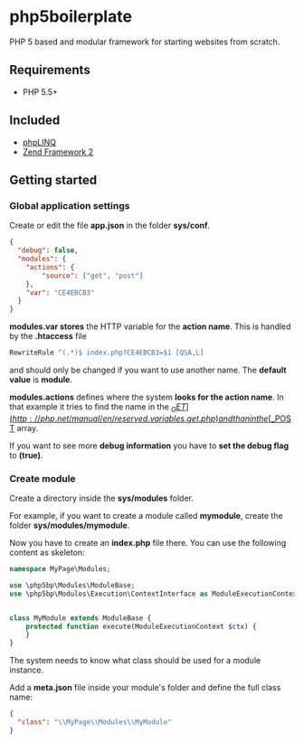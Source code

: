 # php5boilerplate

PHP 5 based and modular framework for starting websites from scratch.

## Requirements

* PHP 5.5+

## Included

* [phpLINQ](https://github.com/mkloubert/phpLINQ)
* [Zend Framework 2](http://framework.zend.com/)

## Getting started

### Global application settings

Create or edit the file **app.json** in the folder **sys/conf**.

```json
{
  "debug": false,
  "modules": {
    "actions": {
        "source": ["get", "post"]
    },
    "var": "CE4EBCB3"
  }
}
```

**modules.var stores** the HTTP variable for the **action name**. This is handled by the **.htaccess** file

```apache
RewriteRule ^(.*)$ index.php?CE4EBCB3=$1 [QSA,L]
```

and should only be changed if you want to use another name. The **default value** is **module**.

**modules.actions** defines where the system **looks for the action name**. In that example it tries to find the name in the [$_GET](http://php.net/manual/en/reserved.variables.get.php) and than in the [$_POST](http://php.net/manual/en/reserved.variables.post.php) array.

If you want to see more **debug information** you have to **set the debug flag** to **(true)**.

### Create module

Create a directory inside the **sys/modules** folder.

For example, if you want to create a module called **mymodule**, create the folder **sys/modules/mymodule**.

Now you have to create an **index.php** file there. You can use the following content as skeleton:

```php
namespace MyPage\Modules;

use \php5bp\Modules\ModuleBase;
use \php5bp\Modules\Execution\ContextInterface as ModuleExecutionContext;


class MyModule extends ModuleBase {
    protected function execute(ModuleExecutionContext $ctx) {
    }
}
```

The system needs to know what class should be used for a module instance.

Add a **meta.json** file inside your module's folder and define the full class name:

```json
{
  "class": "\\MyPage\\Modules\\MyModule"
}
```





